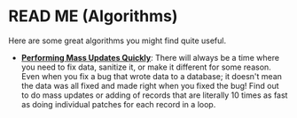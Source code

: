 # READ ME (Algorithms)

Here are some great algorithms you might find quite useful. 

- **[Performing Mass Updates Quickly](Quick-Mass-Updates.md)**: There will always be a time where you need to fix data, sanitize it, or make it different for some reason. Even when you fix a bug that wrote data to a database; it doesn't mean the data was all fixed and made right when you fixed the bug! Find out to do mass updates or adding of records that are literally 10 times as fast as doing individual patches for each record in a loop. 
